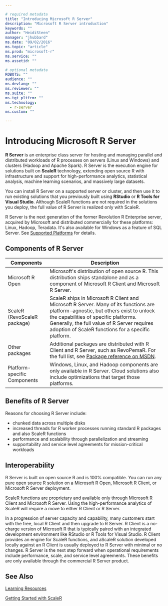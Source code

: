 ```yaml
---

# required metadata
title: "Introducing Microsoft R Server"
description: "Microsoft R Server introduction"
keywords: ""
author: "HeidiSteen"
manager: "jhubbard"
ms.date: "09/02/2016"
ms.topic: "article"
ms.prod: "microsoft-r"
ms.service: ""
ms.assetid: ""

# optional metadata
ROBOTS: ""
audience: ""
ms.devlang: ""
ms.reviewer: ""
ms.suite: ""
ms.tgt_pltfrm: ""
ms.technology:
  - r-server
ms.custom: ""

---
```


# Introducing Microsoft R Server

**R Server** is an enterprise class server for hosting and managing parallel and distributed workloads of R processes on servers (Linux and Windows) and clusters (Hadoop and Apache Spark). R Server is the execution engine for solutions built on **ScaleR** technology, extending open source R with infrastructure and support for high-performance analytics, statistical analysis, machine learning scenarios, and massively large datasets.

You can install R Server on a supported server or cluster, and then use it to run existing solutions that you previously built using **RStudio** or **R Tools for Visual Studio**. Although ScaleR functions are not required in the solutions you deploy, the full value of R Server is realized only with ScaleR.

R Server is the next generation of the former Revolution R Enterprise server, acquired by Microsoft and distributed commercially for these platforms: Linux, Hadoop, Teradata. It's also available for Windows as a feature of SQL Server. See [Supported Platforms](rserver-install-supported-platforms.md) for details.

## Components of R Server

|Components | Description |
|----|---|
|Microsoft R Open | Microsoft's distribution of open source R. This distribution ships standalone and as a component of Microsoft R Client and Microsoft R Server. |
|ScaleR (RevoScaleR package) | ScaleR ships in Microsoft R Client and Microsoft R Server. Many of its functions are platform-agnostic, but others exist to unlock the capabilities of specific platforms. Generally, the full value of R Server requires adoption of ScaleR functions for a specific platform. |
|Other packages | Additional packages are distributed with R Client and R Server, such as RevoPemaR. For the full list, see [Package reference on MSDN](package-reference.md). |
|Platform-specific Components | Windows, Linux, and Hadoop components are only available in R Server. Cloud solutions also include optimizations that target those platforms. |

## Benefits of R Server

Reasons for choosing R Server include:

* chunked data across multiple disks
* increased threads for R worker processes running standard R packages and also ScaleR functions
* performance and scalability through parallelization and streaming
* supportability and service level agreements for mission-critical workloads

## Interoperability

R Server is built on open source R and is 100% compatible. You can run any pure open source R solution on a Microsoft R Open, Microsoft R Client, or Microsoft R Server deployment.

ScaleR functions are proprietary and available only through Microsoft R Client and Microsoft R Server. Using the high-performance analytics of ScaleR will require a move to either R Client or R Server.

In a progression of server capacity and capability, many customers start with the free, local R Client and then upgrade to R Server. R Client is a no-charge version of Microsoft R that is typically paired with an integrated development environment like RStudio or R Tools for Visual Studio. R Client provides an engine for ScaleR functions, and aScaleR solution developed locally against an R Client is usually deployed to R Server with minimal or no changes. R Server is the next step forward when operational requirements include performance, scale, and service level agreements. These benefits are only available through the commercial R Server product.

## See Also

[Learning Resources](microsoft-r-more-resources.md)

[Getting Started with ScaleR](scaler-getting-started.md)
